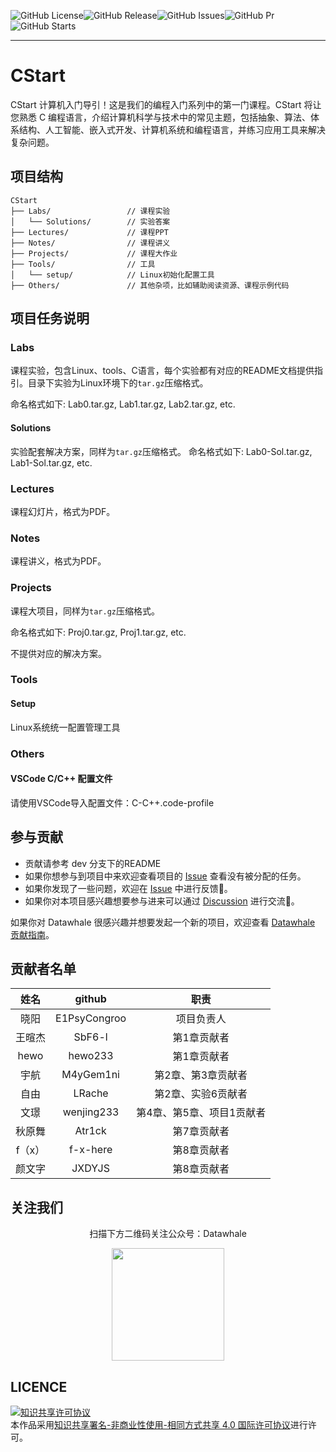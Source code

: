 ![GitHub License](https://img.shields.io/badge/license-CC%20BY--NC--SA%204.0-lightgrey)![GitHub Release](https://img.shields.io/github/v/release/datawhalechina/cstart)![GitHub Issues](https://img.shields.io/github/issues/datawhalechina/cstart?color=lightgreen)![GitHub Pr](https://img.shields.io/github/issues-pr/datawhalechina/cstart?color=lightgreen)![GitHub Starts](https://img.shields.io/github/stars/datawhalechina/cstart)

---

# CStart

CStart 计算机入门导引！这是我们的编程入门系列中的第一门课程。CStart 将让您熟悉 C 编程语言，介绍计算机科学与技术中的常见主题，包括抽象、算法、体系结构、人工智能、嵌入式开发、计算机系统和编程语言，并练习应用工具来解决复杂问题。

## 项目结构

```shell
CStart
├── Labs/                 // 课程实验
│   └── Solutions/        // 实验答案
├── Lectures/             // 课程PPT
├── Notes/                // 课程讲义
├── Projects/             // 课程大作业
├── Tools/                // 工具
│   └── setup/            // Linux初始化配置工具
├── Others/               // 其他杂项，比如辅助阅读资源、课程示例代码
```

## 项目任务说明

### Labs

课程实验，包含Linux、tools、C语言，每个实验都有对应的README文档提供指引。目录下实验为Linux环境下的`tar.gz`压缩格式。

命名格式如下: Lab0.tar.gz, Lab1.tar.gz, Lab2.tar.gz, etc.

#### Solutions

实验配套解决方案，同样为`tar.gz`压缩格式。
命名格式如下: Lab0-Sol.tar.gz, Lab1-Sol.tar.gz, etc.

### Lectures

课程幻灯片，格式为PDF。

### Notes

课程讲义，格式为PDF。

### Projects

课程大项目，同样为`tar.gz`压缩格式。

命名格式如下: Proj0.tar.gz, Proj1.tar.gz, etc.

不提供对应的解决方案。

### Tools

#### Setup

Linux系统统一配置管理工具

### Others

#### VSCode C/C++ 配置文件

请使用VSCode导入配置文件：C-C++.code-profile

## 参与贡献

- 贡献请参考 dev 分支下的README
- 如果你想参与到项目中来欢迎查看项目的 [Issue]() 查看没有被分配的任务。
- 如果你发现了一些问题，欢迎在 [Issue]() 中进行反馈🐛。
- 如果你对本项目感兴趣想要参与进来可以通过 [Discussion]() 进行交流💬。

如果你对 Datawhale 很感兴趣并想要发起一个新的项目，欢迎查看 [Datawhale 贡献指南](https://github.com/datawhalechina/DOPMC#%E4%B8%BA-datawhale-%E5%81%9A%E5%87%BA%E8%B4%A1%E7%8C%AE)。

## 贡献者名单

|  姓名  |    github    |           职责            |
| :----: | :----------: | :-----------------------: |
|  晓阳  | E1PsyCongroo |        项目负责人         |
| 王暄杰 |    SbF6-l    |        第1章贡献者        |
|  hewo  |   hewo233    |        第1章贡献者        |
|  宇航  |  M4yGem1ni   |    第2章、第3章贡献者     |
|  自由  |    LRache    |    第2章、实验6贡献者     |
|  文璟  |  wenjing233  | 第4章、第5章、项目1贡献者 |
| 秋原舞 |    Atr1ck    |        第7章贡献者        |
| f（x） |   f-x-here   |        第8章贡献者        |
| 颜文字 |    JXDYJS    |        第8章贡献者        |

## 关注我们

<div align=center>
<p>扫描下方二维码关注公众号：Datawhale</p>
<img src="https://raw.githubusercontent.com/datawhalechina/pumpkin-book/master/res/qrcode.jpeg" width = "180" height = "180">
</div>

## LICENCE

<a rel="license" href="http://creativecommons.org/licenses/by-nc-sa/4.0/"><img alt="知识共享许可协议" style="border-width:0" src="https://img.shields.io/badge/license-CC%20BY--NC--SA%204.0-lightgrey" /></a><br />本作品采用<a rel="license" href="http://creativecommons.org/licenses/by-nc-sa/4.0/">知识共享署名-非商业性使用-相同方式共享 4.0 国际许可协议</a>进行许可。

